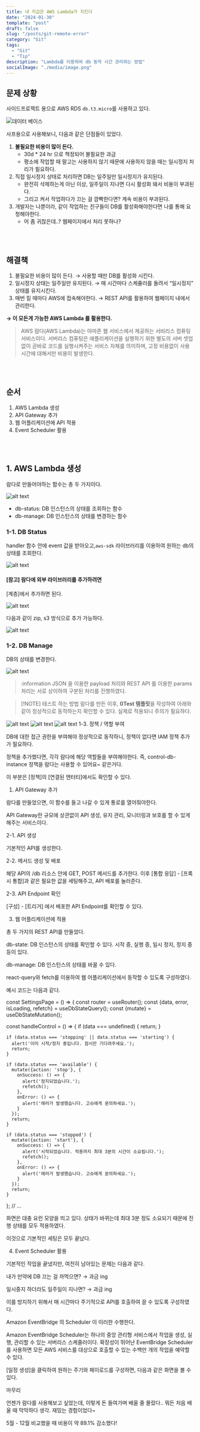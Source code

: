 ```yaml
---
title: 내 지갑은 AWS Lambda가 지킨다
date: "2024-01-30"
template: "post"
draft: false
slug: "/posts/git-remote-error"
category: "Git"
tags:
  - "Git"
  - "Tip"
description: "Lambda를 이용하여 db 동작 시간 관리하는 방법"
socialImage: "./media/image.png"
---
```


## 문제 상황

사이드프로젝트 용으로 AWS RDS `db.t3.micro`를 사용하고 있다.

![데이터 베이스](media/image.png)

사프용으로 사용해보니, 다음과 같은 단점들이 있었다.

1. **불필요한 비용이 많이 든다.**
   - 30d \* 24 hr 으로 책정되어 불필요한 과금
   - 평소에 작업할 때 말고는 사용하지 않기 때문에 사용하지 않을 때는 일시정지 처리가 필요하다.
2. 직접 일시정지 상태로 처리하면 DB는 일주일만 일시정지가 유지된다.
   - 완전히 삭제하는게 아닌 이상, 일주일이 지나면 다시 활성화 돼서 비용이 부과된다.
   - 그리고 켜서 작업하다가 끄는 걸 깜빡한다면? 계속 비용이 부과된다.
3. 개발자는 나뿐이라, 같이 작업하는 친구들이 DB를 활성화해야한다면 나를 통해 요청해야한다.
   - 어 좀 귀찮은데..? 웹페이지에서 처리 못하나?

<br />
<br />

## 해결책

1. 불필요한 비용이 많이 든다. → 사용할 때만 DB를 활성화 시킨다.
2. 일시정지 상태는 일주일만 유지된다. → 매 시간마다 스케쥴러를 돌려서 “일시정지” 상태를 유지시킨다.
3. 매번 킬 때마다 AWS에 접속해야한다. → REST API를 활용하여 웹페이지 내에서 관리한다.

**→ 이 모든게 가능한 AWS Lambda 를 활용한다.**

> AWS 람다(AWS Lambda)는 아마존 웹 서비스에서 제공하는 서비리스 컴퓨팅 서비스이다. 서버리스 컴퓨팅은 애플리케이션을 실행하기 위한 별도의 서버 셋업 없이 곧바로 코드를 실행시켜주는 서비스 자체를 의미하며, 고정 비용없이 사용 시간에 대해서만 비용이 발생한다.

<br />
<br />

## 순서

1. AWS Lambda 생성
2. API Gateway 추가
3. 웹 어플리케이션에 API 적용
4. Event Scheduler 활용

<br />
<br />

## 1. AWS Lambda 생성

람다로 만들어야하는 함수는 총 두 가지이다.

![alt text](media/1-fuction.png)

- db-status: DB 인스턴스의 상태를 조회하는 함수
- db-manage: DB 인스턴스의 상태를 변경하는 함수

### 1-1. DB Status

handler 함수 안에 event 값을 받아오고,`aws-sdk` 라이브러리를 이용하여 원하는 db의 상태를 조회한다.

![alt text](1-db-status.png)

#### [참고] 람다에 외부 라이브러리를 추가하려면

[계층]에서 추가하면 된다.

![alt text](1-db-library.png)

다음과 같이 zip, s3 방식으로 추가 가능하다.

![alt text](1-db-library-detail.png)

### 1-2. DB Manage

DB의 상태를 변경한다.

![alt text](1-db-manage.png)

> :information JSON 을 이용한 payload 처리와 REST API 를 이용한 params 처리는 서로 상이하여 구분된 처리를 진행하였다.

> [!NOTE] 테스트 하는 방법
> 람다를 만든 이후, **0Test 템플릿**을 작성하여 아래와 같이 정상적으로 동작하는지 확인할 수 있다. 실제로 적용되니 주의가 필요하다.

![alt text](image.png)
![alt text](image-1.png)
![alt text](image-2.png)
1-3. 정책 / 역할 부여

DB에 대한 접근 권한을 부여해야 정상적으로 동작하니, 정책이 없다면 IAM 정책 추가가 필요하다.

정책을 추가했다면, 각각 람다에 해당 역할들을 부여해야한다.
즉, control-db-instance 정책을 람다는 사용할 수 있어요~ 같은거다.

이 부분은 [정책]의 [연결된 엔터티]에서도 확인할 수 있다.

1. API Gateway 추가

람다를 만들었으면, 이 함수를 들고 나갈 수 있게 통로를 열어줘야한다.

API Gateway란 규모에 상관없이 API 생성, 유지 관리, 모니터링과 보호를 할 수 있게 해주는 서비스이다.

2-1. API 생성

기본적인 API를 생성한다.

2-2. 메서드 생성 및 배포

해당 API의 /db 리소스 안에 GET, POST 메서드를 추가한다.
이후 [통합 응답] - [프록시 통합]과 같은 필요한 값을 세팅해주고, API 배포를 눌러준다.

2-3. API Endpoint 확인

[구성] - [트리거] 에서 배포한 API Endpoint를 확인할 수 있다.

3. 웹 어플리케이션에 적용

총 두 가지의 REST API를 만들었다.

db-state: DB 인스턴스의 상태를 확인할 수 있다. 시작 중, 실행 중, 일시 정지, 정지 중 등이 있다.

db-manage: DB 인스턴스의 상태를 바꿀 수 있다.

react-query와 fetch를 이용하여 웹 어플리케이션에서 동작할 수 있도록 구성하였다.

예시 코드는 다음과 같다.

const SettingsPage = () => {
const router = useRouter();
const {data, error, isLoading, refetch} = useDbStateQuery();
const {mutate} = useDbStateMutation();

const handleControl = () => {
if (data === undefined) {
return;
}

    if (data.status === 'stopping' || data.status === 'starting') {
      alert('이미 시작/정지 중입니다. 잠시만 기다려주세요.');
      return;
    }

    if (data.status === 'available') {
      mutate({action: 'stop'}, {
        onSuccess: () => {
          alert('정지되었습니다.');
          refetch();
        },
        onError: () => {
          alert('에러가 발생했습니다. 고슈에게 문의하세요.');
        }
      });
      return;
    }

    if (data.status === 'stopped') {
      mutate({action: 'start'}, {
        onSuccess: () => {
          alert('시작되었습니다. 적용까지 최대 3분의 시간이 소요됩니다.');
          refetch();
        },
        onError: () => {
          alert('에러가 발생했습니다. 고슈에게 문의하세요.');
        }
      });
      return;
    }

};
// ...

화면은 대충 요런 모양을 띄고 있다. 상태가 바뀌는데 최대 3분 정도 소요되기 때문에 진행 상태를 모두 적용하였다.

이것으로 기본적인 세팅은 모두 끝났다.

4. Event Scheduler 활용

기본적인 작업을 끝냈지만, 여전히 남아있는 문제는 다음과 같다.

내가 만약에 DB 끄는 걸 까먹으면? → 과금 ing

일시중지 하더라도 일주일이 지나면? → 과금 ing

이를 방지하기 위해서 매 시간마다 주기적으로 API를 호출하여 끌 수 있도록 구성하였다.

Amazon EventBridge 의 Scheduler 이 이러한 수행한다.

Amazon EventBridge Scheduler는 하나의 중앙 관리형 서비스에서 작업을 생성, 실행, 관리할 수 있는 서버리스 스케줄러이다. 확장성이 뛰어난 EventBridge Scheduler를 사용하면 모든 AWS 서비스를 대상으로 호출할 수 있는 수백만 개의 작업을 예약할 수 있다.

[일정 생성]을 클릭하여 원하는 주기와 페이로드를 구성하면, 다음과 같은 화면을 볼 수 있다.

마무리

언젠가 람다를 사용해보고 싶었는데, 이렇게 돈 들여가며 배울 줄 몰랐다..
뭐든 처음 배울 때 막막하다 생각. 재밌는 경험이었다~

5월 - 12월 비교했을 때 비용이 약 89.1% 감소했다!
